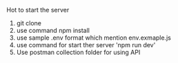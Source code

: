 Hot to start the server 
  1. git clone
  2. use command npm install
  3. use sample .env format which mention env.exmaple.js
  4.  use command for start ther server  'npm run dev'
  5.  Use postman collection folder for using API

